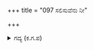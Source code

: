 +++
title = "097 ಸಲಿಸುವೆನು ನೀ"

+++

<details><summary>ಗದ್ಯ (ಕ.ಗ.ಪ) </summary>

97. "ನೀನು ಬೇಡಿದುದನ್ನು ಅನುಗ್ರಹಿಸುತ್ತೇನೆ, ಹೆದರಬೇಡ" ಎಂದು ಶಿವನು ಹೇಳಲು, ಅರ್ಜುನನು  'ನೀನು ಭಕ್ತರಿಗೆ ಪ್ರಿಯನಾಗಿರುವಾಗ ನಮಗೆ ಭಯವೇಕೆ ? ಕೃಪೆಯಿಂದ ನನಗೆ ಪಾಶುಪತಾಸ್ತ್ರವನ್ನೂ ಬ್ರಹ್ಮಶಿರೋಸ್ತ್ರವನ್ನೂ ಕರುಣಿಸು' ಎಂದು ಬೇಡಿದನು.
</details>
